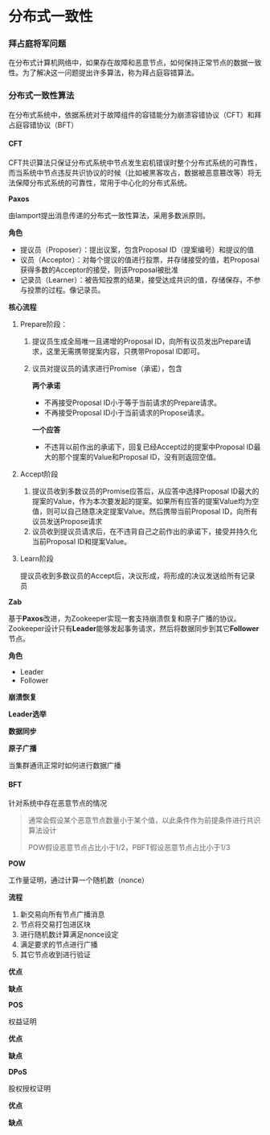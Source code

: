 # 分布式一致性

### 拜占庭将军问题

在分布式计算机网络中，如果存在故障和恶意节点，如何保持正常节点的数据一致性。为了解决这一问题提出许多算法，称为拜占庭容错算法。

### 分布式一致性算法

在分布式系统中，依据系统对于故障组件的容错能分为崩溃容错协议（CFT）和拜占庭容错协议（BFT）

#### CFT

CFT共识算法只保证分布式系统中节点发生宕机错误时整个分布式系统的可靠性，而当系统中节点违反共识协议的时候（比如被黑客攻占，数据被恶意篡改等）将无法保障分布式系统的可靠性，常用于中心化的分布式系统。

**Paxos**

由lamport提出消息传递的分布式一致性算法，采用多数派原则。

**角色**

* 提议员（Proposer）：提出议案，包含Proposal ID（提案编号）和提议的值
* 议员（Acceptor）：对每个提议的值进行投票，并存储接受的值，若Proposal获得多数的Acceptor的接受，则该Proposal被批准
* 记录员（Learner）：被告知投票的结果，接受达成共识的值，存储保存，不参与投票的过程。像记录员。

**核心流程**

1. Prepare阶段：
   1. 提议员生成全局唯一且递增的Proposal ID，向所有议员发出Prepare请求，这里无需携带提案内容，只携带Proposal ID即可。
   2.  议员对提议员的请求进行Promise（承诺），包含

       **两个承诺**

       * 不再接受Proposal ID小于等于当前请求的Prepare请求。
       * 不再接受Proposal ID小于当前请求的Propose请求。

       **一个应答**

       * 不违背以前作出的承诺下，回复已经Accept过的提案中Proposal ID最大的那个提案的Value和Proposal ID，没有则返回空值。
2. Accept阶段
   1. 提议员收到多数议员的Promise应答后，从应答中选择Proposal ID最大的提案的Value，作为本次要发起的提案。如果所有应答的提案Value均为空值，则可以自己随意决定提案Value。然后携带当前Proposal ID，向所有议员发送Propose请求
   2. 议员收到提议员请求后，在不违背自己之前作出的承诺下，接受并持久化当前Proposal ID和提案Value。
3.  Learn阶段

    提议员收到多数议员的Accept后，决议形成，将形成的决议发送给所有记录员

**Zab**

基于**Paxos**改进，为Zookeeper实现一套支持崩溃恢复和原子广播的协议。Zookeeper设计只有**Leader**能够发起事务请求，然后将数据同步到其它**Follower**节点。

**角色**

* Leader
* Follower

**崩溃恢复**

**Leader选举**

**数据同步**

**原子广播**

当集群通讯正常时如何进行数据广播

#### BFT

针对系统中存在恶意节点的情况

> 通常会假设某个恶意节点数量小于某个值，以此条件作为前提条件进行共识算法设计
>
> POW假设恶意节点占比小于1/2，PBFT假设恶意节点占比小于1/3

**POW**

工作量证明，通过计算一个随机数（nonce）

**流程**

1. 新交易向所有节点广播消息
2. 节点将交易打包进区块
3. 进行随机数计算满足nonce设定
4. 满足要求的节点进行广播
5. 其它节点收到进行验证

**优点**

**缺点**

**POS**

权益证明

**优点**

**缺点**

**DPoS**

股权授权证明

**优点**

**缺点**
